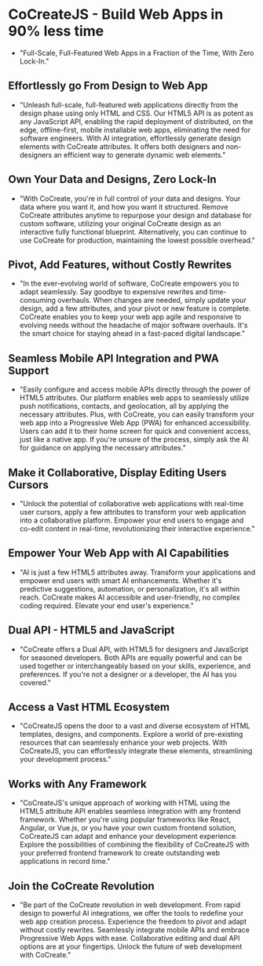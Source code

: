 # CoCreateJS - Build Web Apps in 90% less time
- "Full-Scale, Full-Featured Web Apps in a Fraction of the Time, With Zero Lock-In."

## Effortlessly go From Design to Web App
- "Unleash full-scale, full-featured web applications directly from the design phase using only HTML and CSS. Our HTML5 API is as potent as any JavaScript API, enabling the rapid deployment of distributed, on the edge, offline-first, mobile installable web apps, eliminating the need for software engineers. With AI integration, effortlessly generate design elements with CoCreate attributes. It offers both designers and non-designers an efficient way to generate dynamic web elements."

## Own Your Data and Designs, Zero Lock-In
- "With CoCreate, you're in full control of your data and designs. Your data where you want it, and how you want it structured. Remove CoCreate attributes anytime to repurpose your design and database for custom software, utilizing your original CoCreate design as an interactive fully functional blueprint. Alternatively, you can continue to use CoCreate for production, maintaining the lowest possible overhead."

## Pivot, Add Features, without Costly Rewrites
- "In the ever-evolving world of software, CoCreate empowers you to adapt seamlessly. Say goodbye to expensive rewrites and time-consuming overhauls. When changes are needed, simply update your design, add a few attributes, and your pivot or new feature is complete. CoCreate enables you to keep your web app agile and responsive to evolving needs without the headache of major software overhauls. It's the smart choice for staying ahead in a fast-paced digital landscape."

## Seamless Mobile API Integration and PWA Support
- "Easily configure and access mobile APIs directly through the power of HTML5 attributes. Our platform enables web apps to seamlessly utilize push notifications, contacts, and geolocation, all by applying the necessary attributes. Plus, with CoCreate, you can easily transform your web app into a Progressive Web App (PWA) for enhanced accessibility. Users can add it to their home screen for quick and convenient access, just like a native app. If you're unsure of the process, simply ask the AI for guidance on applying the necessary attributes."

## Make it Collaborative, Display Editing Users Cursors
- "Unlock the potential of collaborative web applications with real-time user cursors, apply a few attributes to transform your web application into a collaborative platform. Empower your end users to engage and co-edit content in real-time, revolutionizing their interactive experience."

## Empower Your Web App with AI Capabilities
- "AI is just a few HTML5 attributes away. Transform your applications and empower end users with smart AI enhancements. Whether it's predictive suggestions, automation, or personalization, it's all within reach. CoCreate makes AI accessible and user-friendly, no complex coding required. Elevate your end user's experience."

## Dual API - HTML5 and JavaScript
- "CoCreate offers a Dual API, with HTML5 for designers and JavaScript for seasoned developers. Both APIs are equally powerful and can be used together or interchangeably based on your skills, experience, and preferences. If you're not a designer or a developer, the AI has you covered."

## Access a Vast HTML Ecosystem
- "CoCreateJS opens the door to a vast and diverse ecosystem of HTML templates, designs, and components. Explore a world of pre-existing resources that can seamlessly enhance your web projects. With CoCreateJS, you can effortlessly integrate these elements, streamlining your development process."

## Works with Any Framework
- "CoCreateJS's unique approach of working with HTML using the HTML5 attribute API enables seamless integration with any frontend framework. Whether you're using popular frameworks like React, Angular, or Vue.js, or you have your own custom frontend solution, CoCreateJS can adapt and enhance your development experience. Explore the possibilities of combining the flexibility of CoCreateJS with your preferred frontend framework to create outstanding web applications in record time."

## Join the CoCreate Revolution
- "Be part of the CoCreate revolution in web development. From rapid design to powerful AI integrations, we offer the tools to redefine your web app creation process. Experience the freedom to pivot and adapt without costly rewrites. Seamlessly integrate mobile APIs and embrace Progressive Web Apps with ease. Collaborative editing and dual API options are at your fingertips. Unlock the future of web development with CoCreate."
